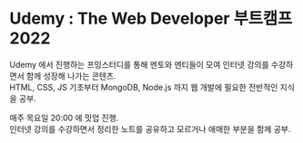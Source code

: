 # Udemy : The Web Developer 부트캠프 2022

Udemy 에서 진행하는 프밍스터디를 통해 멘토와 멘티들이 모여 인터넷 강의를 수강하면서 함께 성장해 나가는 콘텐츠.  
HTML, CSS, JS 기초부터 MongoDB, Node.js 까지 웹 개발에 필요한 전반적인 지식을 공부.
  
매주 목요일 20:00 에 밋업 진행.  
인터넷 강의를 수강하면서 정리한 노트를 공유하고 모르거나 애매한 부분을 함께 공부.
